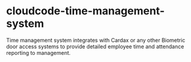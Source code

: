 # cloudcode-time-management-system
Time management system integrates with Cardax or any other Biometric door access systems to provide detailed employee time and attendance reporting to management.
